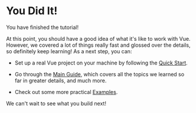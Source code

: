 # You Did It!

You have finished the tutorial!

At this point, you should have a good idea of what it's like to work with Vue. However, we covered a lot of things really fast and glossed over the details, so definitely keep learning! As a next step, you can:

- Set up a real Vue project on your machine by following the [Quick Start](/guide/quick-start.html).

- Go through the [Main Guide](/guide/essentials/application.html), which covers all the topics we learned so far in greater details, and much more.

- Check out some more practical [Examples](/examples/).

We can't wait to see what you build next!

